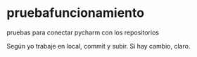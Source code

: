 # pruebafuncionamiento
pruebas para conectar pycharm con los repositorios

Según yo trabaje en local, commit y subir.
Si hay cambio, claro.
